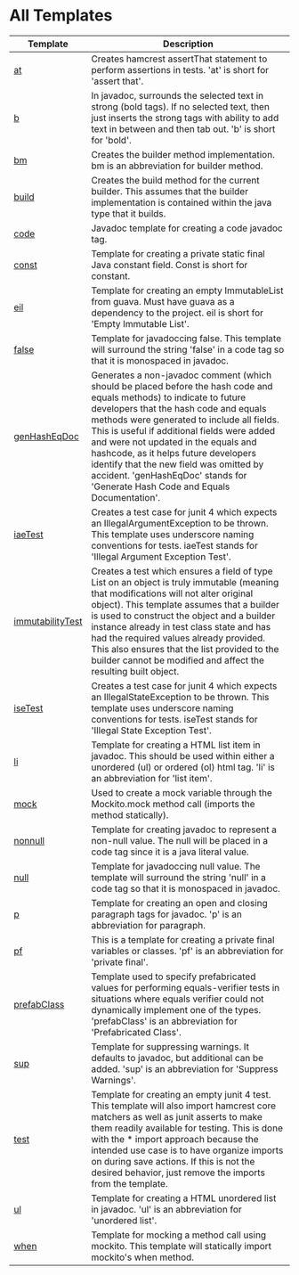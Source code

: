 # All Templates

| Template | Description |
|----------|----------|
| [at](at) | Creates hamcrest assertThat statement to perform assertions in tests.  'at' is short for 'assert that'. |
| [b](b) | In javadoc, surrounds the selected text in strong (bold tags). If no selected text, then just inserts the strong tags with ability to add text in between and then tab out.  'b' is short for 'bold'. |
| [bm](bm) | Creates the builder method implementation.  bm is an abbreviation for builder method. |
| [build](build) | Creates the build method for the current builder.  This assumes that the builder implementation is contained within the java type that it builds.  |
| [code](code) | Javadoc template for creating a code javadoc tag. |
| [const](const) | Template for creating a private static final Java constant field.  Const is short for constant. |
| [eil](eil) | Template for creating an empty ImmutableList from guava.  Must have guava as a dependency to the project. eil is short for 'Empty Immutable List'. |
| [false](false) | Template for javadoccing false.  This template will surround the string 'false' in a code tag so that it is monospaced in javadoc.  |
| [genHashEqDoc](genHashEqDoc) | Generates a non-javadoc comment (which should be placed before the hash code and equals methods) to indicate to future developers that the hash code and equals methods were generated to include all fields.  This is useful if additional fields were added and were not updated in the equals and hashcode, as it helps future developers identify that the new field was omitted by accident.  'genHashEqDoc' stands for 'Generate Hash Code and Equals Documentation'. |
| [iaeTest](iaeTest) | Creates a test case for junit 4 which expects an IllegalArgumentException to be thrown.  This template uses underscore naming conventions for tests. iaeTest stands for 'Illegal Argument Exception Test'. |
| [immutabilityTest](immutabilityTest) | Creates a test which ensures a field of type List on an object is truly immutable (meaning that modifications will not alter original object).  This template assumes that a builder is used to construct the object and a builder instance already in test class state and has had the required values already provided.  This also ensures that the list provided to the builder cannot be modified and affect the resulting built object.   |
| [iseTest](iseTest) | Creates a test case for junit 4 which expects an IllegalStateException to be thrown. This template uses underscore naming conventions for tests. iseTest stands for 'Illegal State Exception Test'. |
| [li](li) | Template for creating a HTML list item in javadoc.  This should be used within either a unordered (ul) or ordered (ol) html tag.  'li' is an abbreviation for 'list item'. |
| [mock](mock) | Used to create a mock variable through the Mockito.mock method call (imports the method statically). |
| [nonnull](nonnull) | Template for creating javadoc to represent a non-null value.  The null will be placed in a code tag since it is a java literal value. |
| [null](null) | Template for javadoccing null value.  The template will surround the string 'null' in a code tag so that it is monospaced in javadoc. |
| [p](p) | Template for creating an open and closing paragraph tags for javadoc.  'p' is an abbreviation for paragraph. |
| [pf](pf) | This is a template for creating a private final variables or classes. 'pf' is an abbreviation for 'private final'. |
| [prefabClass](prefabClass) | Template used to specify prefabricated values for performing equals-verifier tests in situations where equals verifier could not dynamically implement one of the types.  'prefabClass' is an abbreviation for 'Prefabricated Class'. |
| [sup](sup) | Template for suppressing warnings.  It defaults to javadoc, but additional can be added.  'sup' is an abbreviation for 'Suppress Warnings'. |
| [test](test) | Template for creating an empty junit 4 test.  This template will also import hamcrest core matchers as well as junit asserts to make them readily available for testing.  This is done with the * import approach because the intended use case is to have organize imports on during save actions.  If this is not the desired behavior, just remove the imports from the template. |
| [ul](ul) | Template for creating a HTML unordered list in javadoc. 'ul' is an abbreviation for 'unordered list'. |
| [when](when) | Template for mocking a method call using mockito.  This template will statically import mockito's when method. |
